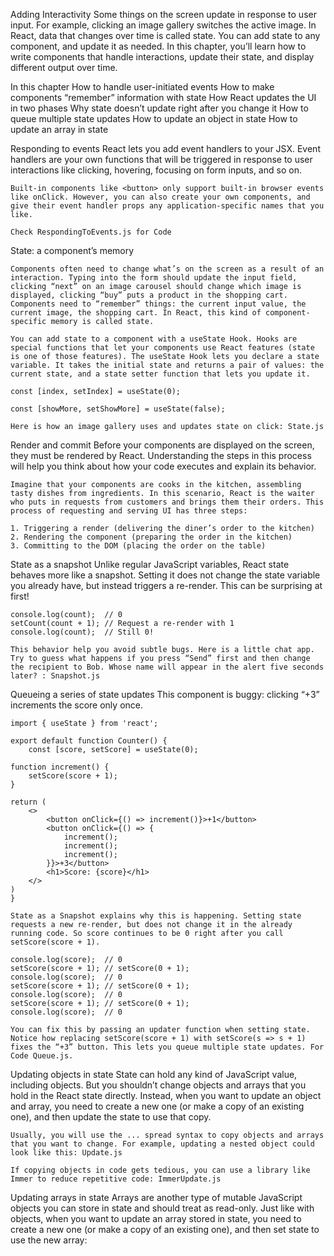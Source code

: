 Adding Interactivity
    Some things on the screen update in response to user input. For example, clicking an image gallery switches the active image. In React, data that changes over time is called state. You can add state to any component, and update it as needed. In this chapter, you’ll learn how to write components that handle interactions, update their state, and display different output over time.

In this chapter
    How to handle user-initiated events
    How to make components “remember” information with state
    How React updates the UI in two phases
    Why state doesn’t update right after you change it
    How to queue multiple state updates
    How to update an object in state
    How to update an array in state 

Responding to events 
    React lets you add event handlers to your JSX. Event handlers are your own functions that will be triggered in response to user interactions like clicking, hovering, focusing on form inputs, and so on.

    Built-in components like <button> only support built-in browser events like onClick. However, you can also create your own components, and give their event handler props any application-specific names that you like.

    Check RespondingToEvents.js for Code

State: a component’s memory 
    
    Components often need to change what’s on the screen as a result of an interaction. Typing into the form should update the input field, clicking “next” on an image carousel should change which image is displayed, clicking “buy” puts a product in the shopping cart. Components need to “remember” things: the current input value, the current image, the shopping cart. In React, this kind of component-specific memory is called state.

    You can add state to a component with a useState Hook. Hooks are special functions that let your components use React features (state is one of those features). The useState Hook lets you declare a state variable. It takes the initial state and returns a pair of values: the current state, and a state setter function that lets you update it.

    const [index, setIndex] = useState(0);
    
    const [showMore, setShowMore] = useState(false);

    Here is how an image gallery uses and updates state on click: State.js

Render and commit 
    Before your components are displayed on the screen, they must be rendered by React. Understanding the steps in this process will help you think about how your code executes and explain its behavior.

    Imagine that your components are cooks in the kitchen, assembling tasty dishes from ingredients. In this scenario, React is the waiter who puts in requests from customers and brings them their orders. This process of requesting and serving UI has three steps:

    1. Triggering a render (delivering the diner’s order to the kitchen)
    2. Rendering the component (preparing the order in the kitchen)
    3. Committing to the DOM (placing the order on the table)

State as a snapshot 
    Unlike regular JavaScript variables, React state behaves more like a snapshot. Setting it does not change the state variable you already have, but instead triggers a re-render. This can be surprising at first!

    console.log(count);  // 0
    setCount(count + 1); // Request a re-render with 1
    console.log(count);  // Still 0!

    This behavior help you avoid subtle bugs. Here is a little chat app. Try to guess what happens if you press “Send” first and then change the recipient to Bob. Whose name will appear in the alert five seconds later? : Snapshot.js

Queueing a series of state updates 
    This component is buggy: clicking “+3” increments the score only once.

    import { useState } from 'react';

    export default function Counter() {
        const [score, setScore] = useState(0);

    function increment() {
        setScore(score + 1);
    }

    return (
        <>
            <button onClick={() => increment()}>+1</button>
            <button onClick={() => {
                increment();
                increment();
                increment();
            }}>+3</button>
            <h1>Score: {score}</h1>
        </>
    )
    }

    State as a Snapshot explains why this is happening. Setting state requests a new re-render, but does not change it in the already running code. So score continues to be 0 right after you call setScore(score + 1).

    console.log(score);  // 0
    setScore(score + 1); // setScore(0 + 1);
    console.log(score);  // 0
    setScore(score + 1); // setScore(0 + 1);
    console.log(score);  // 0
    setScore(score + 1); // setScore(0 + 1);
    console.log(score);  // 0

    You can fix this by passing an updater function when setting state. Notice how replacing setScore(score + 1) with setScore(s => s + 1) fixes the “+3” button. This lets you queue multiple state updates. For Code Queue.js.

Updating objects in state 
    State can hold any kind of JavaScript value, including objects. But you shouldn’t change objects and arrays that you hold in the React state directly. Instead, when you want to update an object and array, you need to create a new one (or make a copy of an existing one), and then update the state to use that copy.

    Usually, you will use the ... spread syntax to copy objects and arrays that you want to change. For example, updating a nested object could look like this: Update.js

    If copying objects in code gets tedious, you can use a library like Immer to reduce repetitive code: ImmerUpdate.js

Updating arrays in state 
    Arrays are another type of mutable JavaScript objects you can store in state and should treat as read-only. Just like with objects, when you want to update an array stored in state, you need to create a new one (or make a copy of an existing one), and then set state to use the new array: